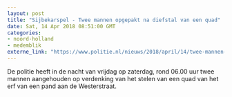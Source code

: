 ```yaml
---
layout: post
title: "Sijbekarspel - Twee mannen opgepakt na diefstal van een quad"
date: Sat, 14 Apr 2018 08:51:00 GMT
categories: 
- noord-holland 
- medemblik 
externe_link: "https://www.politie.nl/nieuws/2018/april/14/twee-mannen-opgepakt-na-diefstal-van-een-quad.html"
---
```


De politie heeft in de nacht van vrijdag op zaterdag, rond 06.00 uur twee mannen aangehouden op verdenking van het stelen van een quad van het erf van een pand aan de Westerstraat.
